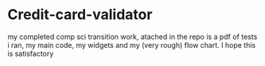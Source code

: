 # Credit-card-validator
my completed comp sci transition work, atached in the repo is a pdf of tests i ran, my main code, my widgets and my (very rough) flow chart. I hope this is satisfactory 
